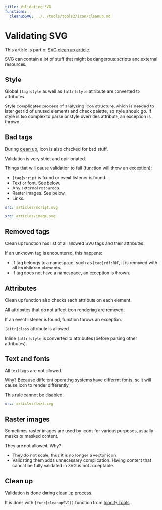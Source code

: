 ```yaml
title: Validating SVG
functions:
  cleanupSVG: ../../tools/tools2/icon/cleanup.md
```

# Validating SVG

This article is part of [SVG clean up article](./index.md).

SVG can contain a lot of stuff that might be dangerous: scripts and external resources.

## Style

Global `[tag]style` as well as `[attr]style` attribute are converted to attributes.

Style complicates process of analysing icon structure, which is needed to later get rid of unused elements and check palette, so style should go. If style is too complex to parse or style overrides attribute, an exception is thrown.

## Bad tags

During [clean up](./cleanup.md), icon is also checked for bad stuff.

Validation is very strict and opinionated.

Things that will cause validation to fail (function will throw an exception):

- `[tag]script` is found or event listener is found.
- Text or font. See below.
- Any external resources.
- Raster images. See below.
- Links.

```yaml
src: articles/script.svg
```

```yaml
src: articles/image.svg
```

## Removed tags

Clean up function has list of all allowed SVG tags and their attributes.

If an unknown tag is encountered, this happens:

- If tag belongs to a namespace, such as `[tag]rdf:RDF`, it is removed with all its children elements.
- If tag does not have a namespace, an exception is thrown.

## Attributes

Clean up function also checks each attribute on each element.

All attributes that do not affect icon rendering are removed.

If an event listener is found, function throws an exception.

`[attr]class` attribute is allowed.

Inline `[attr]style` is converted to attributes (before parsing other attributes).

## Text and fonts

All text tags are not allowed.

Why? Because different operating systems have different fonts, so it will cause icon to render differently.

This rule cannot be disabled.

```yaml
src: articles/text.svg
```

## Raster images

Sometimes raster images are used by icons for various purposes, usually masks or masked content.

They are not allowed. Why?

- They do not scale, thus it is no longer a vector icon.
- Validating them adds unnecessary complication. Having content that cannot be fully validated in SVG is not acceptable.

## Clean up

Validation is done during [clean up process](./cleanup.md).

It is done with `[func]cleanupSVG()` function from [Iconify Tools](../../tools/tools2/index.md).
